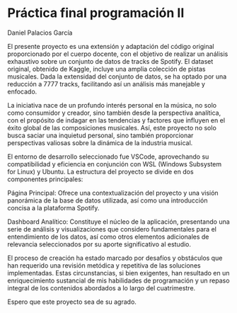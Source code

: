 # Práctica final programación II

Daniel Palacios García

El presente proyecto es una extensión y adaptación del código original proporcionado por el cuerpo docente, con el objetivo de realizar un análisis exhaustivo sobre un conjunto de datos de tracks de Spotify. El dataset original, obtenido de Kaggle, incluye una amplia colección de pistas musicales. Dada la extensidad del conjunto de datos, se ha optado por una reducción a 7777 tracks, facilitando así un análisis más manejable y enfocado.

La iniciativa nace de un profundo interés personal en la música, no solo como consumidor y creador, sino también desde la perspectiva analítica, con el propósito de indagar en las tendencias y factores que influyen en el éxito global de las composiciones musicales. Así, este proyecto no solo busca saciar una inquietud personal, sino también proporcionar perspectivas valiosas sobre la dinámica de la industria musical.

El entorno de desarrollo seleccionado fue VSCode, aprovechando su compatibilidad y eficiencia en conjunción con WSL (Windows Subsystem for Linux) y Ubuntu. La estructura del proyecto se divide en dos componentes principales:


   Página Principal: Ofrece una contextualización del proyecto y una visión panorámica de la base de datos utilizada, así como una introducción concisa a la plataforma Spotify.

   Dashboard Analítico: Constituye el núcleo de la aplicación, presentando una serie de análisis y visualizaciones que considero fundamentales para el entendimiento de los datos, así como otros elementos adicionales de relevancia seleccionados por su aporte significativo al estudio.


El proceso de creación ha estado marcado por desafíos y obstáculos que han requerido una revisión metódica y repetitiva de las soluciones implementadas. Estas circunstancias, si bien exigentes, han resultado en un enriquecimiento sustancial de mis habilidades de programación y un repaso integral de los contenidos abordados a lo largo del cuatrimestre.


Espero que este proyecto sea de su agrado.